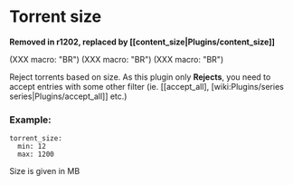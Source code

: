 # Torrent size
**Removed in r1202, replaced by [[content_size|Plugins/content_size]]**

(XXX macro: "BR")
(XXX macro: "BR")
(XXX macro: "BR")

Reject torrents based on size. As this plugin only **Rejects**, you need to accept entries with some other filter (ie. [[accept_all], [wiki:Plugins/series series|Plugins/accept_all]] etc.)

### Example:


    torrent_size:
      min: 12
      max: 1200


Size is given in MB
